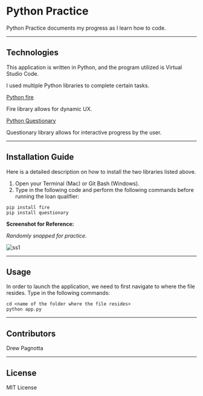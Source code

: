 # Python Practice

Python Practice documents my progress as I learn how to code.

---

## Technologies

This application is written in Python, and the program utilized is Virtual Studio Code.

I used multiple Python libraries to complete certain tasks.

[Python fire](https://google.github.io/python-fire/guide/)

Fire library allows for dynamic UX.

[Python Questionary](https://pypi.org/project/questionary/)

Questionary library allows for interactive progress by the user.

---

## Installation Guide

Here is a detailed description on how to install the two libraries listed above.

1. Open your Terminal (Mac) or Git Bash (Windows).
2. Type in the following code and perform the following commands before running the loan qualifier:

```
pip install fire
pip install questionary
```

**Screenshot for Reference:**

*Randomly snapped for practice.*

![ss1](/Users/mobiesage/Documents)


---

## Usage

In order to launch the application, we need to first navigate to where the file resides. Type in the following commands:

```
cd <name of the folder where the file resides>
python app.py
```

---

## Contributors

Drew Pagnotta

---

## License

MIT License
